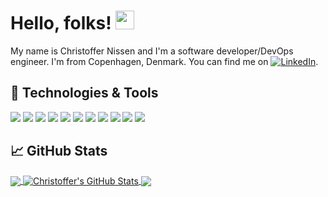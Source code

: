<!-- More info, tips and tricks for making GitHub Profile README can be found in my article at https://towardsdatascience.com/build-a-stunning-readme-for-your-github-profile-9b80434fe5d7 -->

<!-- [![Header](https://raw.githubusercontent.com/ChristofferNissen/ChristofferNissen/master/readme_header.png "Header")](https://christoffernissen.github.io/) -->

# Hello, folks! <img src="https://raw.githubusercontent.com/ChristofferNissen/ChristofferNissen/main/wave.gif" width="30px" height="30px" />

My name is Christoffer Nissen and I'm a software developer/DevOps engineer. I'm from Copenhagen, Denmark. You can find me on [![LinkedIn][3.2]][3].

## 🔧 Technologies & Tools
![](https://img.shields.io/badge/OS-Linux-informational?style=flat&logo=linux&logoColor=white&color=FCC624)
![](https://img.shields.io/badge/Shell-Zsh-informational?style=flat&logo=zsh&logoColor=white&color=F15A24)
![](https://img.shields.io/badge/Terminal-Alacritty-informational?style=flat&logo=alacritty&logoColor=white&color=F46D01)
![](https://img.shields.io/badge/Editor-Vim-informational?style=flat&logo=vim&logoColor=white&color=019733)
![](https://img.shields.io/badge/Code-Golang-informational?style=flat&logo=go&logoColor=white&color=00ADD8)
![](https://img.shields.io/badge/Code-Rust-informational?style=flat&logo=rust&logoColor=white&color=000000)
![](https://img.shields.io/badge/Code-Python-informational?style=flat&logo=python&logoColor=white&color=3776AB)
![](https://img.shields.io/badge/Code-Zig-informational?style=flat&logo=zig&logoColor=white&color=F7A41D)
![](https://img.shields.io/badge/Tools-Docker-informational?style=flat&logo=docker&logoColor=white&color=2496ED)
![](https://img.shields.io/badge/Tools-Kubernetes-informational?style=flat&logo=kubernetes&logoColor=white&color=326CE5)
![](https://img.shields.io/badge/CNCF_Community-Cloud_Native_Nordics-informational?style=flat&logo=cncf&logoColor=white&color=231F20)


<!-- See https://github.com/MartinHeinz/MartinHeinz for blog post section when blog is up and running -->

## &#x1f4c8; GitHub Stats

<a href="https://github.com/ChristofferNissen/ChristofferNissen">
  <img align="center" src="https://github-readme-stats.vercel.app/api/top-langs/?username=ChristofferNissen&hide=c,c%2B%2B,jupyter%20notebook,java,html,tex&title_color=ffffff&text_color=c9cacc&icon_color=2bbc8a&bg_color=1d1f21&langs_count=3" />
</a>
<a href="https://github.com/ChristofferNissen/ChristofferNissen">
  <img align="center" src="https://github-readme-stats.vercel.app/api?username=ChristofferNissen&show_icons=true&line_height=27&count_private=true&title_color=ffffff&text_color=c9cacc&icon_color=2bbc8a&bg_color=1d1f21" alt="Christoffer's GitHub Stats" />
</a>

<a href="https://github.com/ChristofferNissen/helmper">
  <img align="center" src="https://github-readme-stats.vercel.app/api/pin/?username=ChristofferNissen&repo=helmper&title_color=ffffff&text_color=c9cacc&icon_color=2bbc8a&bg_color=1d1f21" />
</a>

<!-- links to social media icons -->

<!-- icons with padding -->

[1.1]: http://i.imgur.com/tXSoThF.png (twitter icon with padding)
[2.1]: http://i.imgur.com/0o48UoR.png (github icon with padding)

<!-- icons without padding -->

[1.2]: http://i.imgur.com/wWzX9uB.png (twitter icon without padding)
[2.2]: http://i.imgur.com/9I6NRUm.png (github icon without padding)
[3.2]: https://raw.githubusercontent.com/MartinHeinz/MartinHeinz/master/linkedin-3-16.png (LinkedIn icon without padding)

<!-- links to your social media accounts -->

<!-- [1]: https://twitter.com/Martin_Heinz_ -->
[2]: https://github.com/ChristofferNissen
[3]: https://www.linkedin.com/in/christoffernissen/

<!-- Resources -->
<!-- Icons: https://simpleicons.org/ -->
<!-- GitHub Stats: https://github.com/anuraghazra/github-readme-stats -->
<!-- Emojis: https://emojipedia.org/emoji/ -->
<!-- HTML Emojis: https://www.fileformat.info/index.htm -->
<!-- Shields: https://shields.io/ -->
<!-- Awesome GitHub Profile README: https://github.com/abhisheknaiidu/awesome-github-profile-readme -->
